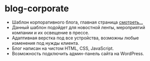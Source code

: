# blog-corporate
- Шаблон корпоративного блога, главная страница [смотреть...](https://olga-evdokimova.github.io/blog-corporate/)
- Данный шаблон подойдет для новостной ленты, мероприятий компании и их освещение в прессе. 
- Адаптивная верстка под все устройства, возможны любые изменения под нужды клиента. 
- Блог написан на чистом HTML, CSS, JavaScript.
- Возможность подключить админ-панель сайта на WordPress.
